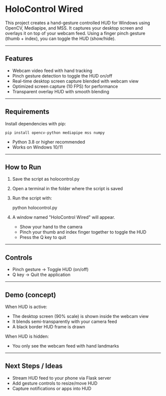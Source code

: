 HoloControl Wired
=================

This project creates a hand-gesture controlled HUD for Windows using OpenCV, Mediapipe, and MSS.
It captures your desktop screen and overlays it on top of your webcam feed.
Using a finger pinch gesture (thumb + index), you can toggle the HUD (show/hide).

--------------------------------------------------
Features
--------------------------------------------------
- Webcam video feed with hand tracking
- Pinch gesture detection to toggle the HUD on/off
- Real-time desktop screen capture blended with webcam view
- Optimized screen capture (10 FPS) for performance
- Transparent overlay HUD with smooth blending

--------------------------------------------------
Requirements
--------------------------------------------------
Install dependencies with pip:

    pip install opencv-python mediapipe mss numpy

- Python 3.8 or higher recommended
- Works on Windows 10/11

--------------------------------------------------
How to Run
--------------------------------------------------
1. Save the script as holocontrol.py
2. Open a terminal in the folder where the script is saved
3. Run the script with:

    python holocontrol.py

4. A window named "HoloControl Wired" will appear.
   - Show your hand to the camera
   - Pinch your thumb and index finger together to toggle the HUD
   - Press the Q key to quit

--------------------------------------------------
Controls
--------------------------------------------------
- Pinch gesture → Toggle HUD (on/off)
- Q key → Quit the application

--------------------------------------------------
Demo (concept)
--------------------------------------------------
When HUD is active:
- The desktop screen (90% scale) is shown inside the webcam view
- It blends semi-transparently with your camera feed
- A black border HUD frame is drawn

When HUD is hidden:
- You only see the webcam feed with hand landmarks

--------------------------------------------------
Next Steps / Ideas
--------------------------------------------------
- Stream HUD feed to your phone via Flask server
- Add gesture controls to resize/move HUD
- Capture notifications or apps into HUD

